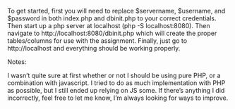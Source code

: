 To get started, first you will need to replace $servername, $username, and $password in both index.php and dbinit.php to your correct credentials. Then start up a php server at localhost (php -S localhost:8080). Then navigate to http://localhost:8080/dbinit.php which will create the proper tables/columns for use with the assignment. Finally, just go to http://localhost and everything should be working properly.

Notes:

I wasn’t quite sure at first whether or not I should be using pure PHP, or a combination with javascript. I tried to do as much implementation with PHP as possible, but I still ended up relying on JS some. If there’s anything I did incorrectly, feel free to let me know, I’m always looking for ways to improve. 